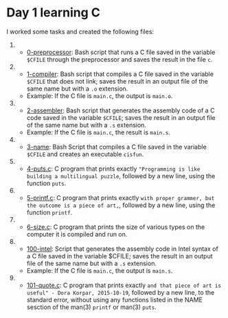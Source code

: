 # Day 1 learning C

I worked some tasks and created the following files:
1.  * [0-preprocessor](./0-preprocessor): Bash script that runs a C file saved in the
  variable `$CFILE` through the preprocessor and saves the result in the file `c`.
2.  * [1-compiler](./1-compiler): Bash script that compiles a C file saved in the
  variable `$CFILE` that does not link; saves the result in an output file of the
  same name but with a `.o` extension.
    * Example: If the C file is `main.c`, the output is `main.o`.
3.  * [2-assembler](./2-assembler): Bash script that generates the assembly code of a
  C code saved in the variable `$CFILE`; saves the result in an output file of the
  same name but with a `.s` extension.
    * Example: If the C file is `main.c`, the result is `main.s`.
4.  * [3-name](./3-name): Bash Script that compiles a C file saved in the variable
  `$CFILE` and creates an executable `cisfun`.
5.  * [4-puts.c](./4-puts.c): C program that prints exactly `"Programming is like building
  a multilingual puzzle`, followed by a new line, using the function `puts`.
6.  * [5-printf.c](./5-printf.c): C program that prints exactly `with proper grammer, but
  the outcome is a piece of art,`, followed by a new line, using the function `printf`.
7.  * [6-size.c](./6-size.c): C program that prints the size of various types on the computer
  it is compiled and run on.
8.  * [100-intel](./100-intel): Script that generates the assembly code in Intel syntax of a
  C file saved in the variable $CFILE; saves the result in an output file of the same name
  but with a `.s` extension.
    * Example: If the C file is `main.c`, the output is `main.s`.
9.  * [101-quote.c](./101-quote.c): C program that prints exactly `and that piece of art is
  useful" - Dora Korpar, 2015-10-19`, followed by a new line, to the standard error,
  without using any functions listed in the NAME sesction of the man(3) `printf` or man(3)
  `puts`.
